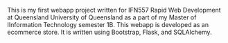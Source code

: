 This is my first webapp project written for IFN557 Rapid Web Development at Queensland University of Queensland as a part of my Master of IInformation Technology semester 1B. 
This webapp is developed as an ecommerce store. It is written using Bootstrap, Flask, and SQLAlchemy.
